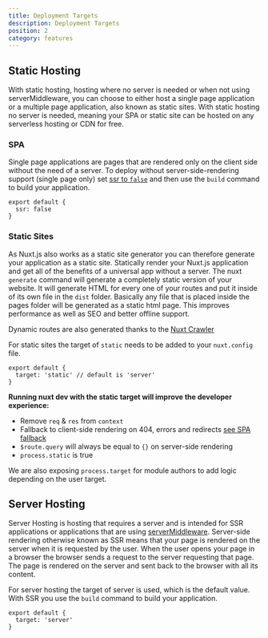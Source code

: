 ```yaml
---
title: Deployment Targets
description: Deployment Targets
position: 2
category: features
---
```


## Static Hosting

With static hosting, hosting where no server is needed or when not using serverMiddleware, you can choose to either host a single page application or a multiple page application, also known as static sites. With static hosting no server is needed, meaning your SPA or static site can be hosted on any serverless hosting or CDN for free.

### SPA

Single page applications are pages that are rendered only on the client side without the need of a server. To deploy without server-side-rendering support (single page only) set [ssr to `false`](/guides/features/rendering-modes#spa) and then use the `build` command to build your application.

```js{}[nuxt.config.js]
export default {
  ssr: false
}
```

### Static Sites

As Nuxt.js also works as a static site generator you can therefore generate your application as a static site. Statically render your Nuxt.js application and get all of the benefits of a universal app without a server. The nuxt `generate` command will generate a completely static version of your website. It will generate HTML for every one of your routes and put it inside of its own file in the `dist` folder. Basically any file that is placed inside the pages folder will be generated as a static html page. This improves performance as well as SEO and better offline support.

<base-alert type="info">

Dynamic routes are also generated thanks to the [Nuxt Crawler](/guides/configuration-glossary/configuration-generate#crawler)

</base-alert>

For static sites the target of `static` needs to be added to your `nuxt.config` file.

```js{}[nuxt.config.js]
export default {
  target: 'static' // default is 'server'
}
```

**Running nuxt dev with the static target will improve the developer experience:**

- Remove `req` & `res` from `context`
- Fallback to client-side rendering on 404, errors and redirects [see SPA fallback](/guides/concepts/static-site-generation#spa-fallback)
- `$route.query` will always be equal to `{}` on server-side rendering
- `process.static` is true

<base-alert type="info">

We are also exposing `process.target` for module authors to add logic depending on the user target.

</base-alert>

## Server Hosting

Server Hosting is hosting that requires a server and is intended for SSR applications or applications that are using [serverMiddleware](/guides/configuration-glossary/configuration-servermiddleware). Server-side rendering otherwise known as SSR means that your page is rendered on the server when it is requested by the user. When the user opens your page in a browser the browser sends a request to the server requesting that page. The page is rendered on the server and sent back to the browser with all its content.

For server hosting the target of server is used, which is the default value. With SSR you use the `build` command to build your application.

```js{}[nuxt.config.js]
export default {
  target: 'server'
}
```
